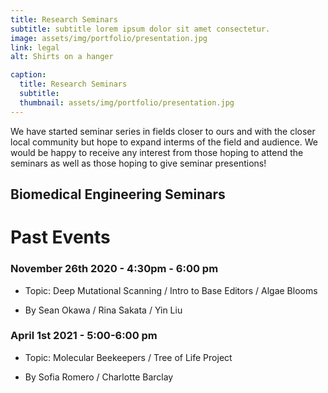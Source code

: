 ```yaml
---
title: Research Seminars
subtitle: subtitle lorem ipsum dolor sit amet consectetur.
image: assets/img/portfolio/presentation.jpg
link: legal
alt: Shirts on a hanger

caption:
  title: Research Seminars
  subtitle: 
  thumbnail: assets/img/portfolio/presentation.jpg
---
```


We have started seminar series in fields closer to ours and with the closer local community but hope to expand interms of the field and audience.
We would be happy to receive any interest from those hoping to attend the seminars as well as those hoping to give seminar presentions!

## Biomedical Engineering Seminars

# Past Events

### November 26th 2020 - 4:30pm - 6:00 pm

- Topic: Deep Mutational Scanning / Intro to Base Editors / Algae Blooms

- By Sean Okawa / Rina Sakata / Yin Liu

### April 1st 2021 - 5:00-6:00 pm

- Topic: Molecular Beekeepers / Tree of Life Project

- By Sofia Romero / Charlotte Barclay

